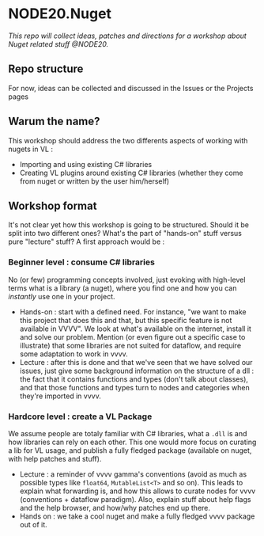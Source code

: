 # NODE20.Nuget

_This repo will collect ideas, patches and directions for a workshop about Nuget related stuff @NODE20._

## Repo structure

For now, ideas can be collected and discussed in the Issues or the Projects pages

## Warum the name?

This workshop should address the two differents aspects of working with nugets in VL :

- Importing and using existing C# libraries
- Creating VL plugins around existing C# libraries (whether they come from nuget or written by the user him/herself)

## Workshop format

It's not clear yet how this workshop is going to be structured. Should it be split into two different ones? What's the part of "hands-on" stuff versus pure "lecture" stuff? A first approach would be :

### Beginner level : consume C# libraries

No (or few) programming concepts involved, just evoking with high-level terms what is a library (a nuget), where you find one and how you can _instantly_ use one in your project.

- Hands-on : start with a defined need. For instance, "we want to make this project that does this and that, but this specific feature is not available in VVVV". We look at what's available on the internet, install it and solve our problem. Mention (or even figure out a specific case to illustrate) that some libraries are not suited for dataflow, and require some adaptation to work in vvvv.
- Lecture : after this is done and that we've seen that we have solved our issues, just give some background information on the structure of a dll : the fact that it contains functions and types (don't talk about classes), and that those functions and types turn to nodes and categories when they're imported in vvvv.

### Hardcore level : create a VL Package

We assume people are totaly familiar with C# libraries, what a `.dll` is and how libraries can rely on each other. This one would more focus on curating a lib for VL usage, and publish a fully fledged package (available on nuget, with help patches and stuff).

- Lecture : a reminder of vvvv gamma's conventions (avoid as much as possible types like `float64`, `MutableList<T>` and so on). This leads to explain what forwarding is, and how this allows to curate nodes for vvvv (conventions + dataflow paradigm). Also, explain stuff about help flags and the help browser, and how/why patches end up there.
- Hands on : we take a cool nuget and make a fully fledged vvvv package out of it.
